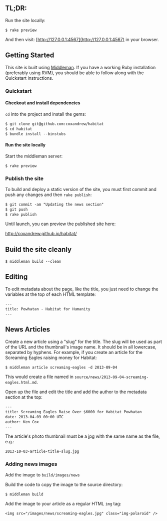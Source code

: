 ## TL;DR:

Run the site locally:

    $ rake preview

And then visit: [http://127.0.0.1:4567](http://127.0.0.1:4567) in your browser.

## Getting Started

This site is built using [Middleman](http://middlemanapp.com/). If you have a working Ruby installation (preferably using RVM), you should be able to follow along with the Quickstart instructions.

### Quickstart

#### Checkout and install dependencies

`cd` into the project and install the gems:

    $ git clone git@github.com:coxandrew/habitat
    $ cd habitat
    $ bundle install --binstubs

#### Run the site locally

Start the middleman server:

    $ rake preview

### Publish the site

To build and deploy a static version of the site, you must first commit and push any changes and then `rake publish`:

    $ git commit -am "Updating the news section"
    $ git push
    $ rake publish

Until launch, you can preview the published site here:

http://coxandrew.github.io/habitat/

## Build the site cleanly

    $ middleman build --clean

## Editing

To edit metadata about the page, like the title, you just need to change the variables at the top of each HTML template:

    ---
    title: Powhatan - Habitat for Humanity
    ---

## News Articles

Create a new article using a "slug" for the title. The slug will be used as part of the URL and the thumbnail's image name. It should be in all lowercase, separated by hyphens. For example, if you create an article for the Screaming Eagles raising money for Habitat:

    $ middleman article screaming-eagles -d 2013-09-04

This would create a file named in `source/news/2013-09-04-screaming-eagles.html.md`.

Open up the file and edit the title and add the author to the metadata section at the top:

    ---
    title: Screaming Eagles Raise Over $6000 for Habitat Powhatan
    date: 2013-04-09 00:00 UTC
    author: Ken Cox
    ---

The article's photo thumbnail must be a jpg with the same name as the file, e.g.:

    2013-10-03-article-title-slug.jpg

### Adding news images

Add the image to `build/images/news`

Build the code to copy the image to the source directory:

    $ middleman build

Add the image to your article as a regular HTML `img` tag:

    <img src="/images/news/screaming-eagles.jpg" class="img-polaroid" />
